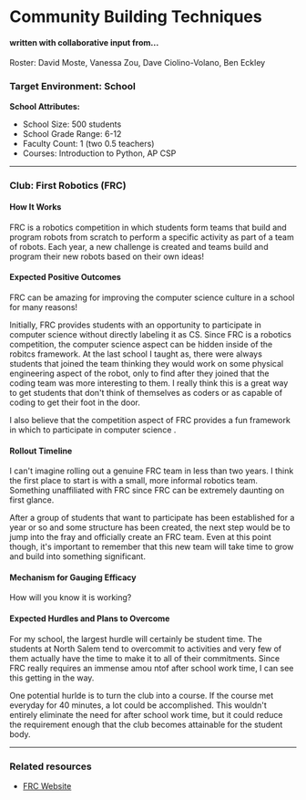 # Community Building Techniques
#### written with collaborative input from...
Roster: David Moste, Vanessa Zou, Dave Ciolino-Volano, Ben Eckley

### Target Environment: School
**School Attributes:**
* School Size: 500 students
* School Grade Range: 6-12
* Faculty Count: 1 (two 0.5 teachers)
* Courses: Introduction to Python, AP CSP

* * *

### Club: First Robotics (FRC)

#### How It Works
FRC is a robotics competition in which students form teams that build and program robots from scratch to perform a specific activity as part of a team of robots. Each year, a new challenge is created and teams build and program their new robots based on their own ideas!


#### Expected Positive Outcomes
FRC can be amazing for improving the computer science culture in a school for many reasons!

Initially, FRC provides students with an opportunity to participate in computer science without directly labeling it as CS. Since FRC is a robotics competition, the computer science aspect can be hidden inside of the robitcs framework. At the last school I taught as, there were always students that joined the team thinking they would work on some physical engineering aspect of the robot, only to find after they joined that the coding team was more interesting to them. I really think this is a great way to get students that don't think of themselves as coders or as capable of coding to get their foot in the door.

I also believe that the competition aspect of FRC provides a fun framework in which to participate in computer science .

#### Rollout Timeline
I can't imagine rolling out a genuine FRC team in less than two years. I think the first place to start is with a small, more informal robotics team. Something unaffiliated with FRC since FRC can be extremely daunting on first glance.

After a group of students that want to participate has been established for a year or so and some structure has been created, the next step would be to jump into the fray and officially create an FRC team. Even at this point though, it's important to remember that this new team will take time to grow and build into something significant.

#### Mechanism for Gauging Efficacy
How will you know it is working?

#### Expected Hurdles and Plans to Overcome
For my school, the largest hurdle will certainly be student time. The students at North Salem tend to overcommit to activities and very few of them actually have the time to make it to all of their commitments. Since FRC really requires an immense amou ntof after school work time, I can see this getting in the way.

One potential hurlde is to turn the club into a course. If the course met everyday for 40 minutes, a lot could be accomplished. This wouldn't entirely eliminate the need for after school work time, but it could reduce the requirement enough that the club becomes attainable for the student body.

* * *

### Related resources
* [FRC Website](https://www.firstinspires.org/robotics/frc)